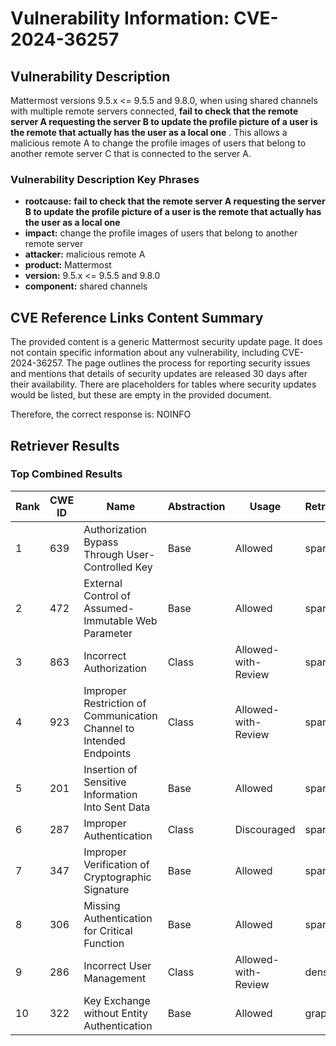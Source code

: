 # Vulnerability Information: CVE-2024-36257

## Vulnerability Description
Mattermost versions 9.5.x <= 9.5.5 and 9.8.0, when using shared channels with multiple remote servers connected, **fail to check that the remote server A requesting the server B to update the profile picture of a user is the remote that actually has the user as a local one** . This allows a malicious remote A to change the profile images of users that belong to another remote server C that is connected to the server A.

### Vulnerability Description Key Phrases
- **rootcause:** **fail to check that the remote server A requesting the server B to update the profile picture of a user is the remote that actually has the user as a local one**
- **impact:** change the profile images of users that belong to another remote server
- **attacker:** malicious remote A
- **product:** Mattermost
- **version:** 9.5.x <= 9.5.5 and 9.8.0
- **component:** shared channels

## CVE Reference Links Content Summary
The provided content is a generic Mattermost security update page. It does not contain specific information about any vulnerability, including CVE-2024-36257. The page outlines the process for reporting security issues and mentions that details of security updates are released 30 days after their availability. There are placeholders for tables where security updates would be listed, but these are empty in the provided document.

Therefore, the correct response is:
NOINFO

## Retriever Results

### Top Combined Results

| Rank | CWE ID | Name | Abstraction | Usage  | Retrievers | Individual Scores |
|------|--------|------|-------------|-------|------------|-------------------|
| 1 | 639 | Authorization Bypass Through User-Controlled Key | Base | Allowed | sparse | 0.684 |
| 2 | 472 | External Control of Assumed-Immutable Web Parameter | Base | Allowed | sparse | 0.672 |
| 3 | 863 | Incorrect Authorization | Class | Allowed-with-Review | sparse | 0.671 |
| 4 | 923 | Improper Restriction of Communication Channel to Intended Endpoints | Class | Allowed-with-Review | sparse | 0.667 |
| 5 | 201 | Insertion of Sensitive Information Into Sent Data | Base | Allowed | sparse | 0.661 |
| 6 | 287 | Improper Authentication | Class | Discouraged | sparse | 0.658 |
| 7 | 347 | Improper Verification of Cryptographic Signature | Base | Allowed | sparse | 0.657 |
| 8 | 306 | Missing Authentication for Critical Function | Base | Allowed | sparse | 0.653 |
| 9 | 286 | Incorrect User Management | Class | Allowed-with-Review | dense | 0.449 |
| 10 | 322 | Key Exchange without Entity Authentication | Base | Allowed | graph | 0.002 |

